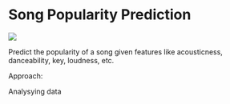 # Song Popularity Prediction

<p><img src="https://github.com/heyrobin/song-popularity-prediction/blob/main/Banner.gif?raw=true"></p>

Predict the popularity of a song given features like acousticness, danceability, key, loudness, etc.



Approach:

Analysying data
